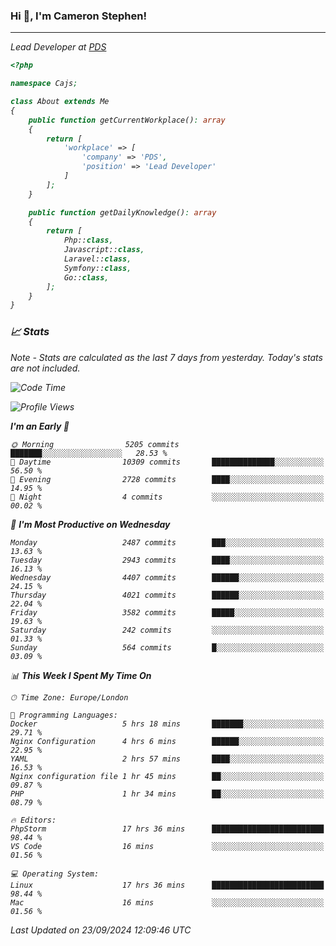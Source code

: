 ### Hi 👋, I'm Cameron Stephen!
<hr>
<p><em>Lead Developer at <a href="https://prindatasolutions.co.uk">PDS</a></p>


```php
<?php

namespace Cajs;

class About extends Me
{
    public function getCurrentWorkplace(): array
    {
        return [
            'workplace' => [
                'company' => 'PDS',
                'position' => 'Lead Developer'
            ]
        ];
    }

    public function getDailyKnowledge(): array
    {
        return [
            Php::class,
            Javascript::class,
            Laravel::class,
            Symfony::class,
            Go::class,
        ];
    }
}
```

### 📈 Stats
<p><em>Note - Stats are calculated as the last 7 days from yesterday. Today's stats are not included.</em></p>


<!--START_SECTION:waka-->
![Code Time](http://img.shields.io/badge/Code%20Time-3%2C956%20hrs%2056%20mins-blue)

![Profile Views](http://img.shields.io/badge/Profile%20Views-4-blue)

**I'm an Early 🐤** 

```text
🌞 Morning                5205 commits        ███████░░░░░░░░░░░░░░░░░░   28.53 % 
🌆 Daytime                10309 commits       ██████████████░░░░░░░░░░░   56.50 % 
🌃 Evening                2728 commits        ████░░░░░░░░░░░░░░░░░░░░░   14.95 % 
🌙 Night                  4 commits           ░░░░░░░░░░░░░░░░░░░░░░░░░   00.02 % 
```
📅 **I'm Most Productive on Wednesday** 

```text
Monday                   2487 commits        ███░░░░░░░░░░░░░░░░░░░░░░   13.63 % 
Tuesday                  2943 commits        ████░░░░░░░░░░░░░░░░░░░░░   16.13 % 
Wednesday                4407 commits        ██████░░░░░░░░░░░░░░░░░░░   24.15 % 
Thursday                 4021 commits        ██████░░░░░░░░░░░░░░░░░░░   22.04 % 
Friday                   3582 commits        █████░░░░░░░░░░░░░░░░░░░░   19.63 % 
Saturday                 242 commits         ░░░░░░░░░░░░░░░░░░░░░░░░░   01.33 % 
Sunday                   564 commits         █░░░░░░░░░░░░░░░░░░░░░░░░   03.09 % 
```


📊 **This Week I Spent My Time On** 

```text
🕑︎ Time Zone: Europe/London

💬 Programming Languages: 
Docker                   5 hrs 18 mins       ███████░░░░░░░░░░░░░░░░░░   29.71 % 
Nginx Configuration      4 hrs 6 mins        ██████░░░░░░░░░░░░░░░░░░░   22.95 % 
YAML                     2 hrs 57 mins       ████░░░░░░░░░░░░░░░░░░░░░   16.53 % 
Nginx configuration file 1 hr 45 mins        ██░░░░░░░░░░░░░░░░░░░░░░░   09.87 % 
PHP                      1 hr 34 mins        ██░░░░░░░░░░░░░░░░░░░░░░░   08.79 % 

🔥 Editors: 
PhpStorm                 17 hrs 36 mins      █████████████████████████   98.44 % 
VS Code                  16 mins             ░░░░░░░░░░░░░░░░░░░░░░░░░   01.56 % 

💻 Operating System: 
Linux                    17 hrs 36 mins      █████████████████████████   98.44 % 
Mac                      16 mins             ░░░░░░░░░░░░░░░░░░░░░░░░░   01.56 % 
```


 Last Updated on 23/09/2024 12:09:46 UTC
<!--END_SECTION:waka-->
